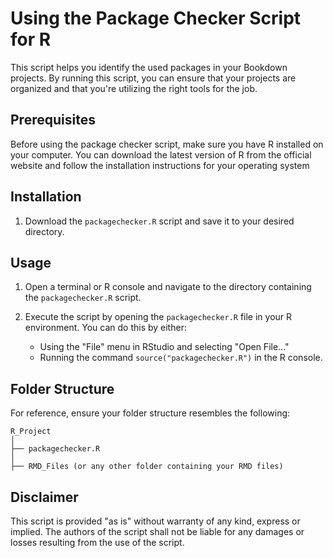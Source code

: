 # Using the Package Checker Script for R

This script helps you identify the used packages in your Bookdown projects. By running this script, you can ensure that your projects are organized and that you're utilizing the right tools for the job.

## Prerequisites

Before using the package checker script, make sure you have R installed on your computer. You can download the latest version of R from the official website and follow the installation instructions for your operating system

## Installation

1. Download the `packagechecker.R` script and save it to your desired directory.

## Usage

1. Open a terminal or R console and navigate to the directory containing the `packagechecker.R` script.

2. Execute the script by opening the `packagechecker.R` file in your R environment. You can do this by either:
   - Using the "File" menu in RStudio and selecting "Open File..."
   - Running the command `source("packagechecker.R")` in the R console.

## Folder Structure

For reference, ensure your folder structure resembles the following:

```
R_Project
│
├── packagechecker.R
│
├── RMD_Files (or any other folder containing your RMD files)
```

## Disclaimer

This script is provided "as is" without warranty of any kind, express or implied. The authors of the script shall not be liable for any damages or losses resulting from the use of the script.
